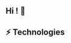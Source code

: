 ## Hi ! 👋

<!--
**bngoy/bngoy** is a ✨ _special_ ✨ repository because its `README.md` (this file) appears on your GitHub profile.

### I'm Bertrand,

I am a software engineer interested in close-to-hardware projects (os, kernel, microprocessors, ...), parallelism (preemptive/multi-core systems, ...), and safety-critical software (fault-tolerance, fail-safe, real-time, ...).

Here are some ideas to get you started:

- 🔭 I’m currently working on a cloud platform for safety-critical applications.
- 🌱 I’m currently learning Ansible, and Go.
- 👯 I’m looking to collaborate on ...
- 🤔 I’m looking for help with ...
- 💬 Ask me about ...
- 📫 How to reach me: ...
- 😄 Pronouns: ...
- ⚡ Fun fact: ...
-->

## ⚡ Technologies 
